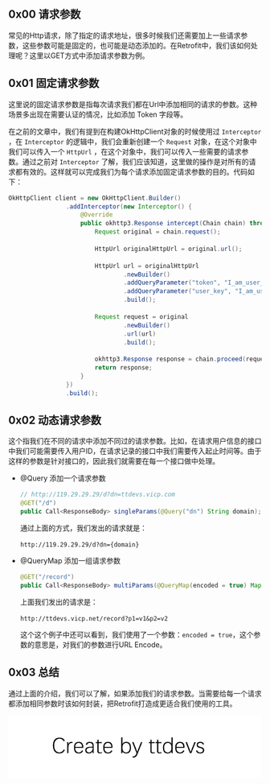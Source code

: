 
## 0x00 请求参数

常见的Http请求，除了指定的请求地址，很多时候我们还需要加上一些请求参数，这些参数可能是固定的，也可能是动态添加的。在Retrofit中，我们该如何处理呢？这里以GET方式中添加请求参数为例。


## 0x01 固定请求参数

这里说的固定请求参数是指每次请求我们都在Url中添加相同的请求的参数。这种场景多出现在需要认证的情况，比如添加 Token 字段等。

在之前的文章中，我们有提到在构建OkHttpClient对象的时候使用过 `Interceptor` ，在 `Interceptor` 的逻辑中，我们会重新创建一个 `Request` 对象，在这个对象中我们可以传入一个 `HttpUrl` ，在这个对象中，我们可以传入一些需要的请求参数。通过之前对 `Interceptor` 了解，我们应该知道，这里做的操作是对所有的请求都有效的。这样就可以完成我们为每个请求添加固定请求参数的目的。代码如下：

``` java
OkHttpClient client = new OkHttpClient.Builder()
                .addInterceptor(new Interceptor() {
                    @Override
                    public okhttp3.Response intercept(Chain chain) throws IOException {
                        Request original = chain.request();

                        HttpUrl originalHttpUrl = original.url();

                        HttpUrl url = originalHttpUrl
                                .newBuilder()
                                .addQueryParameter("token", "I_am_user_token")
                                .addQueryParameter("user_key", "I_am_user_user_key")
                                .build();

                        Request request = original
                                .newBuilder()
                                .url(url)
                                .build();

                        okhttp3.Response response = chain.proceed(request);
                        return response;
                    }
                })
                .build();
```


## 0x02 动态请求参数

这个指我们在不同的请求中添加不同过的请求参数。比如，在请求用户信息的接口中我们可能需要传入用户ID，在请求记录的接口中我们需要传入起止时间等。由于这样的参数是针对接口的，因此我们就需要在每一个接口做中处理。

- @Query 添加一个请求参数

	``` java
    // http://119.29.29.29/d?dn=ttdevs.vicp.com
    @GET("/d")
    public Call<ResponseBody> singleParams(@Query("dn") String domain);
	```
	
	通过上面的方式，我们发出的请求就是：
	
	`http://119.29.29.29/d?dn={domain}`

- @QueryMap 添加一组请求参数

	``` java
	@GET("/record")
 	public Call<ResponseBody> multiParams(@QueryMap(encoded = true) Map<String, String> options);
	```

	上面我们发出的请求是：
	
	`http://ttdevs.vicp.net/record?p1=v1&p2=v2`
	
	这个这个例子中还可以看到，我们使用了一个参数：`encoded = true`，这个参数的意思是，对我们的参数进行URL
	Encode。

	
## 0x03 总结

通过上面的介绍，我们可以了解，如果添加我们的请求参数。当需要给每一个请求都添加相同参数时该如何封装，把Retrofit打造成更适合我们使用的工具。

![Create by ttdevs](https://raw.githubusercontent.com/ttdevs/ttdevs.github.io/common/images/logo.png)


